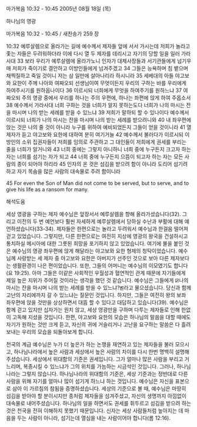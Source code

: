 마가복음 10:32 - 10:45 
2005년 08월 18일 (목)

하나님의 영광



마가복음 10:32 - 10:45 / 새찬송가 259 장


10:32 예루살렘으로 올라가는 길에 예수께서 제자들 앞에 서서 가시는데 저희가 놀라고 좇는 자들은 두려워하더라 이에 다시 열 두 제자를 데리시고 자기의 당할 일을 일러 가라사대 33 보라 우리가 예루살렘에 올라가노니 인자가 대제사장들과 서기관들에게 넘기우매 저희가 죽이기로 결안하고 이방인들에게 넘겨주겠고 34 그들은 능욕하며 침 뱉으며 채찍질하고 죽일 것이니 저는 삼 일만에 살아나리라 하시니라 35 세베대의 아들 야고보와 요한이 주께 나아와 여짜오되 선생님이여 무엇이든지 우리의 구하는 바를 우리에게 하여주시기를 원하옵나이다 36 이르시되 너희에게 무엇을 하여주기를 원하느냐 37 여짜오되 주의 영광 중에서 우리를 하나는 주의 우편에, 하나는 좌편에 앉게 하여 주옵소서 38 예수께서 가라사대 너희 구하는 것을 너희가 알지 못하는도다 너희가 나의 마시는 잔을 마시며 나의 받는 세례를 받을 수 있느냐 39 저희가 말하되 할 수 있나이다 예수께서 이르시되 너희가 나의 마시는 잔을 마시며 나의 받는 세례를 받으려니와 40 내 좌우편에 앉는 것은 나의 줄 것이 아니라 누구를 위하여 예비되었든지 그들이 얻을 것이니라 41 열 제자가 듣고 야고보와 요한에 대하여 분히 여기거늘 42 예수께서 불러다가 이르시되 이방인의 소위 집권자들이 저희를 임의로 주관하고 그 대인들이 저희에게 권세를 부리는 줄을 너희가 알거니와 43 너희 중에는 그렇지 아니하니 너희 중에 누구든지 크고자 하는 자는 너희를 섬기는 자가 되고 44 너희 중에 누구든지 으뜸이 되고자 하는 자는 모든 사람의 종이 되어야 하리라 45 인자의 온 것은 섬김을 받으려 함이 아니라 도리어 섬기려 하고 자기 목숨을 많은 사람의 대속물로 주려 함이니라

45 For even the Son of Man did not come to be served, but to serve, and to give his life as a ransom for many.

해석도움





세상 영광을 구하는 제자
예수님은 앞장서서 예루살렘을 향해 올라가셨습니다(32). 그리고 이전의 두 번 예언보다 훨씬 자세하게 예루살렘에서 당하실 수난과 부활에 대해 예언하셨습니다(33-34). 제자들은 한편으로는 놀라고 두려워서 예수님과 한걸음 떨어져 걷고 있었습니다. 그렇지만, 다른 한편으로는 여전히 지상에 영광의 왕국을 건설하시고 통치하실 메시아에 대한 그릇된 희망을 포기하지 않고 있었습니다. 여기에 불을 붙인 것은 예수님의 영광 좌우편에 앉게 해달라는 야고보와 요한 형제의 청탁이었습니다. 예수님께 사랑받는 세 제자 중 야고보와 요한은 아버지가 선주인 것으로 보아 다른 제자보다는 생활환경이 나은 편이었습니다. 또한, 그들의 어머니는 예수님의 이모였기도 합니다(요 19:25). 아마 그들은 이같은 사회적인 우월성과 혈연적인 관계 때문에 자기들에게 제일 높은 지위가 주어질 것이라는 생각을 했던 것 같습니다. 예수님은 그들에게 ꡒ나의 마시는 잔을 마시며 나의 받는 세례를 받을 수 있느냐?ꡓ라고 물으셨습니다. 당신과 함께 고난의 자리에까지 갈 수 있느냐는 질문인 것입니다. 하지만, 그들은 여전히 왕의 보좌 좌우편에 앉을 것만을 상상하면서 대뜸 할 수 있다고 대답하고 있습니다(39). 예수님은 함께 걷고 있지만 십자가는 원치 않고, 세상 영광만을 구하며 다투는 제자들로 인해 한없이 고독해 지셨을 것입니다. 한편, 야고보와 요한의 모습은 하나님의 말씀을 대할 때에도 자기가 원하는 것만 크게 듣고, 자신의 귀에 거슬리거나 고난을 요구하는 말씀은 다 흘려보내는 우리의 모습을 되돌아보게 합니다.

천국의 계급
예수님은 누가 더 높은가 하는 논쟁을 재연하고 있는 제자들을 불러 모으시고, 하나님나라에서 높은 사람과 세상에서 높은 사람의 차이를 다시 한번 명백히 설명해 주셨습니다. 세상에서 위대함의 기준은 권세입니다. 그가 얼마나 많은 사람을 부리고 거느리며, 복종시킬 수 있느냐가 그의 위치를 가늠하는 시금석인 것입니다. 그러나, 하나님나라는 그렇지 않습니다. 하나님나라의 위대함의 기준은, 세상 기준과는 정반대로 다른 사람을 위해 자기를 얼마나 많이 섬기게 하느냐 하는 것입니다. 예수님은 자신을 표본으로 삼아 이 가르침의 참됨을 증명하셨습니다. 세상의 기준으로 볼 때, 예수님은 마땅히 섬김을 받아야 할 분이시지만 종처럼 제자들을 섬겨주셨고, 자신의 생명까지 아낌없이 대속물로 내어주셨습니다. 하나님의 일을 하면서도 권세를 휘두르고 섬김을 받으려 하는 것은 천국을 전혀 이해하지 못했기 때문입니다. 신자는 세상 사람들처럼 높아지는 데 마음을 두는 사람이 아니라, 섬기는데 열심을 내는 사람이어야 합니다(롬 12:16).